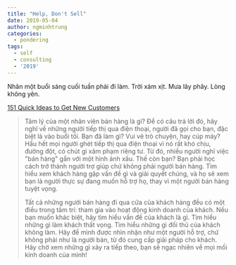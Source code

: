 ```yaml
---
title: "Help, Don't Sell"
date: 2019-05-04
author: ngminhtrung
categories:
  - pondering
tags:
  - self
  - consulting
  - '2019'
---
```


Nhân một buổi sáng cuối tuần phải đi làm. Trời xám xịt. Mưa lây phây. Lòng không yên.

[151 Quick Ideas to Get New Customers](https://www.goodreads.com/book/show/971199.151_Quick_Ideas_to_Get_New_Customers)

> Tâm lý của một nhân viên bán hàng là gì? Để có câu trả lời đó, hãy nghĩ về những người tiếp thị qua điện thoại, người đã gọi cho bạn, đặc biệt là vào buổi tối. Bạn đã làm gì? Vui vẻ trò chuyện, hay cúp máy? Hầu hết mọi người ghét tiếp thị qua điện thoại vì nó rất khó chịu, đường đột, có chút gì xâm phạm riêng tư. Từ đó, nhiều người nghĩ việc "bán hàng" gắn với một hình ảnh xấu. Thế còn bạn? Bạn phải học cách trở thành người trợ giúp chứ không phải người bán hàng. Tìm hiểu xem khách hàng gặp vấn đề gì và giải quyết chúng, và họ sẽ xem bạn là người thực sự đang muốn hỗ trợ họ, thay vì một người bán hàng tuyệt vọng.
>
>Tất cả những người bán hàng đi qua cửa của khách hàng đều có một điều trong tâm trí: tham gia vào hoạt động kinh doanh của khách. Nếu bạn muốn khác biệt, hãy tìm hiểu vấn đề của khách là gì. Tìm hiểu những gì làm khách thất vọng. Tìm hiểu những gì đối thủ của khách không làm. Hãy để mình được nhìn nhận như một người hỗ trợ, chứ không phải như là người bán, từ đó cung cấp giải pháp cho khách. Hãy chờ xem những gì xảy ra tiếp theo, bạn sẽ ngạc nhiên về mọi mối kinh doanh của mình!